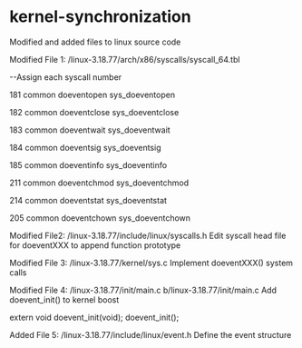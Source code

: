 # kernel-synchronization

Modified and added files to linux source code

Modified File 1: /linux-3.18.77/arch/x86/syscalls/syscall_64.tbl

--Assign each syscall number

181	common	doeventopen     sys_doeventopen

182	common	doeventclose    sys_doeventclose

183	common	doeventwait     sys_doeventwait

184	common	doeventsig      sys_doeventsig

185	common	doeventinfo     sys_doeventinfo

211	common  doeventchmod    sys_doeventchmod

214	common  doeventstat     sys_doeventstat

205	common  doeventchown    sys_doeventchown

Modified File2: /linux-3.18.77/include/linux/syscalls.h
Edit syscall head file for doeventXXX to append function prototype

Modified File 3: /linux-3.18.77/kernel/sys.c
Implement doeventXXX() system calls

Modified File 4: /linux-3.18.77/init/main.c b/linux-3.18.77/init/main.c
Add doevent_init() to kernel boost

extern void doevent_init(void);
doevent_init();

Added File 5: /linux-3.18.77/include/linux/event.h
Define the event structure
